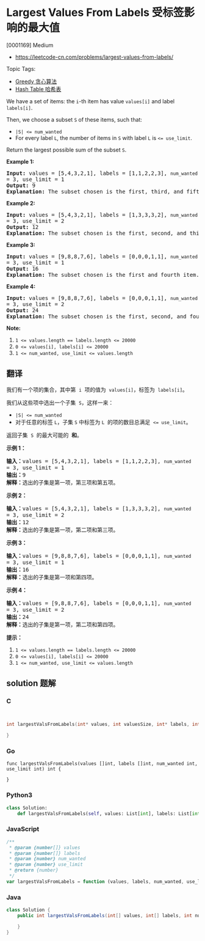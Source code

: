 # Largest Values From Labels 受标签影响的最大值

[0001169] Medium

- https://leetcode-cn.com/problems/largest-values-from-labels/

Topic Tags:

- [Greedy 贪心算法](https://leetcode-cn.com/tag/greedy/)
- [Hash Table 哈希表](https://leetcode-cn.com/tag/hash-table/)

We have a set of items: the `i`\-th item has value `values[i]` and label `labels[i]`.

Then, we choose a subset `S` of these items, such that:

- `|S| <= num_wanted`
- For every label `L`, the number of items in `S` with label `L` is `<= use_limit`.

Return the largest possible sum of the subset `S`.

**Example 1:**

<pre><strong>Input: </strong>values = <span id="example-input-1-1">[5,4,3,2,1]</span>, labels = <span id="example-input-1-2">[1,1,2,2,3]</span>, <code>num_wanted </code>= <span id="example-input-1-3">3</span>, use_limit = <span id="example-input-1-4">1</span>
<strong>Output: </strong><span id="example-output-1">9</span>
<strong>Explanation: </strong>The subset chosen is the first, third, and fifth item.
</pre>

**Example 2:**

<pre><strong>Input: </strong>values = <span id="example-input-2-1">[5,4,3,2,1]</span>, labels = <span id="example-input-2-2">[1,3,3,3,2]</span>, <code>num_wanted </code>= <span id="example-input-2-3">3</span>, use_limit = <span id="example-input-2-4">2</span>
<strong>Output: </strong><span id="example-output-2">12</span>
<strong>Explanation: </strong>The subset chosen is the first, second, and third item.
</pre>

**Example 3:**

<pre><strong>Input: </strong>values = <span id="example-input-3-1">[9,8,8,7,6]</span>, labels = <span id="example-input-3-2">[0,0,0,1,1]</span>, <code>num_wanted </code>= <span id="example-input-3-3">3</span>, use_limit = <span id="example-input-3-4">1</span>
<strong>Output:</strong>&nbsp;16
<strong>Explanation: </strong>The subset chosen is the first and fourth item.
</pre>

**Example 4:**

<pre><strong>Input: </strong>values = <span id="example-input-4-1">[9,8,8,7,6]</span>, labels = <span id="example-input-4-2">[0,0,0,1,1]</span>, <code>num_wanted </code>= <span id="example-input-4-3">3</span>, use_limit = <span id="example-input-4-4">2</span>
<strong>Output: </strong><span id="example-output-4">24</span>
<strong>Explanation: </strong>The subset chosen is the first, second, and fourth item.
</pre>

**Note:**

1.  `1 <= values.length == labels.length <= 20000`
2.  `0 <= values[i], labels[i] <= 20000`
3.  `1 <= num_wanted, use_limit <= values.length`

## 翻译

我们有一个项的集合，其中第  `i`  项的值为  `values[i]`，标签为  `labels[i]`。

我们从这些项中选出一个子集  `S`，这样一来：

- `|S| <= num_wanted`
- 对于任意的标签 `L`，子集 `S` 中标签为 `L`  的项的数目总满足  `<= use_limit`。

返回子集  `S`  的最大可能的  **和**。

**示例 1：**

<pre><strong>输入：</strong>values = [5,4,3,2,1], labels = [1,1,2,2,3], <code>num_wanted </code>= 3, use_limit = 1
<strong>输出：</strong>9
<strong>解释：</strong>选出的子集是第一项，第三项和第五项。
</pre>

**示例 2：**

<pre><strong>输入：</strong>values = [5,4,3,2,1], labels = [1,3,3,3,2], <code>num_wanted </code>= 3, use_limit = 2
<strong>输出：</strong>12
<strong>解释：</strong>选出的子集是第一项，第二项和第三项。
</pre>

**示例 3：**

<pre><strong>输入：</strong>values = [9,8,8,7,6], labels = [0,0,0,1,1], <code>num_wanted </code>= 3, use_limit = 1
<strong>输出：</strong>16
<strong>解释：</strong>选出的子集是第一项和第四项。
</pre>

**示例 4：**

<pre><strong>输入：</strong>values = [9,8,8,7,6], labels = [0,0,0,1,1], <code>num_wanted </code>= 3, use_limit = 2
<strong>输出：</strong>24
<strong>解释：</strong>选出的子集是第一项，第二项和第四项。
</pre>

**提示：**

1.  `1 <= values.length == labels.length <= 20000`
2.  `0 <= values[i], labels[i] <= 20000`
3.  `1 <= num_wanted, use_limit <= values.length`

## solution 题解

### C

```c


int largestValsFromLabels(int* values, int valuesSize, int* labels, int labelsSize, int num_wanted, int use_limit){

}


```

### Go

```golang
func largestValsFromLabels(values []int, labels []int, num_wanted int, use_limit int) int {

}
```

### Python3

```python
class Solution:
    def largestValsFromLabels(self, values: List[int], labels: List[int], num_wanted: int, use_limit: int) -> int:

```

### JavaScript

```javascript
/**
 * @param {number[]} values
 * @param {number[]} labels
 * @param {number} num_wanted
 * @param {number} use_limit
 * @return {number}
 */
var largestValsFromLabels = function (values, labels, num_wanted, use_limit) {};
```

### Java

```java
class Solution {
    public int largestValsFromLabels(int[] values, int[] labels, int num_wanted, int use_limit) {

    }
}
```
